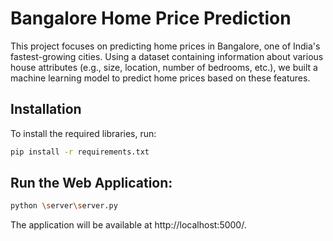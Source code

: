 # Bangalore Home Price Prediction

This project focuses on predicting home prices in Bangalore, one of India's fastest-growing cities. Using a dataset containing information about various house attributes (e.g., size, location, number of bedrooms, etc.), we built a machine learning model to predict home prices based on these features.

## Installation

To install the required libraries, run:

```bash
pip install -r requirements.txt
```
## Run the Web Application:
```bash
python \server\server.py
```
The application will be available at http://localhost:5000/.